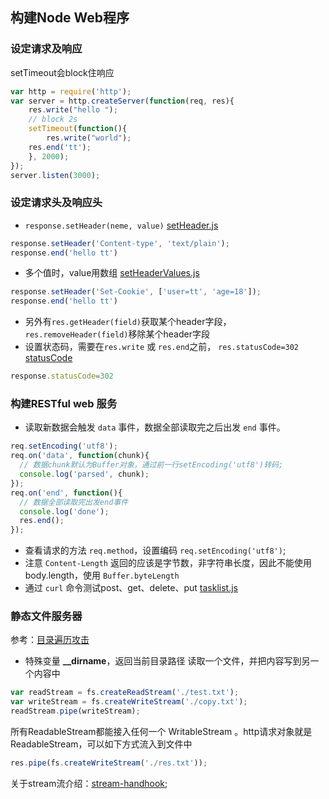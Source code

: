 ## 构建Node Web程序
### 设定请求及响应
setTimeout会block住响应
```javascript
var http = require('http');
var server = http.createServer(function(req, res){
    res.write("hello ");
    // block 2s
    setTimeout(function(){
        res.write("world");
    res.end('tt');
    }, 2000);
});
server.listen(3000);
```
### 设定请求头及响应头
- <code>response.setHeader(neme, value)</code> [setHeader.js](./setHeader.js)
```javascript
response.setHeader('Content-type', 'text/plain');
response.end('hello tt')
```
- 多个值时，value用数组 [setHeaderValues.js](./setHeaderValues.js)
```javascript
response.setHeader('Set-Cookie', ['user=tt', 'age=18']);
response.end('hello tt')
```
- 另外有<code>res.getHeader(field)</code>获取某个header字段，<code>res.removeHeader(field)</code>移除某个header字段
- 设置状态码，需要在<code>res.write</code> 或 <code>res.end</code>之前， <code>res.statusCode=302</code> [statusCode](./statusCode.js)
```javascript
response.statusCode=302
```
### 构建RESTful web 服务
- 读取新数据会触发 <code>data</code> 事件，数据全部读取完之后出发 <code>end</code> 事件。
```javascript
req.setEncoding('utf8');
req.on('data', function(chunk){
  // 数据chunk默认为Buffer对象，通过前一行setEncoding('utf8')转码;
  console.log('parsed', chunk);
});
req.on('end', function(){
  // 数据全部读取完出发end事件
  console.log('done');
  res.end();
});
```
- 查看请求的方法 <code>req.method</code>，设置编码 <code>req.setEncoding('utf8')</code>;
- 注意 <code>Content-Length</code> 返回的应该是字节数，非字符串长度，因此不能使用body.length，使用 <code>Buffer.byteLength</code>
- 通过 <code>curl</code> 命令测试post、get、delete、put [tasklist.js](./tasklist.js)
### 静态文件服务器

参考：[目录遍历攻击](http://en.wikipedia.org/wiki/Directory_traversal_attack)
- 特殊变量 **__dirname**，返回当前目录路径
读取一个文件，并把内容写到另一个内容中
```javascript
var readStream = fs.createReadStream('./test.txt');
var writeStream = fs.createWriteStream('./copy.txt');
readStream.pipe(writeStream);
```
所有ReadableStream都能接入任何一个 WritableStream 。http请求对象就是ReadableStream，可以如下方式流入到文件中
```javascript
res.pipe(fs.createWriteStream('./res.txt'));
```
关于stream流介绍：[stream-handhook](https://github.com/substack/stream-handbook);
